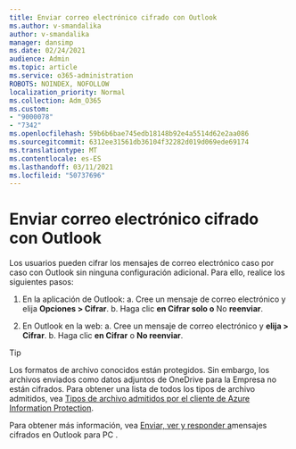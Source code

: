 ```yaml
---
title: Enviar correo electrónico cifrado con Outlook
ms.author: v-smandalika
author: v-smandalika
manager: dansimp
ms.date: 02/24/2021
audience: Admin
ms.topic: article
ms.service: o365-administration
ROBOTS: NOINDEX, NOFOLLOW
localization_priority: Normal
ms.collection: Adm_O365
ms.custom:
- "9000078"
- "7342"
ms.openlocfilehash: 59b6b6bae745edb18148b92e4a5514d62e2aa086
ms.sourcegitcommit: 6312ee31561db36104f32282d019d069ede69174
ms.translationtype: MT
ms.contentlocale: es-ES
ms.lasthandoff: 03/11/2021
ms.locfileid: "50737696"
---
```

# <a name="send-encrypted-email-using-outlook"></a>Enviar correo electrónico cifrado con Outlook

Los usuarios pueden cifrar los mensajes de correo electrónico caso por caso con Outlook sin ninguna configuración adicional. Para ello, realice los siguientes pasos:

1. En la aplicación de Outlook: a. Cree un mensaje de correo electrónico y elija **Opciones > Cifrar**. 
    b. Haga clic **en Cifrar solo o** No **reenviar**.

2. En Outlook en la web: a. Cree un mensaje de correo electrónico y **elija > Cifrar**.
    b. Haga clic **en Cifrar** o **No reenviar**.

> [!TIP]
> Los formatos de archivo conocidos están protegidos. Sin embargo, los archivos enviados como datos adjuntos de OneDrive para la Empresa no están cifrados. Para obtener una lista de todos los tipos de archivo admitidos, vea [Tipos de archivo admitidos por el cliente de Azure Information Protection](https://docs.microsoft.com/azure/information-protection/rms-client/client-admin-guide-file-types).

Para obtener más información, vea [Enviar, ver y responder a](https://support.microsoft.com/topic/send-view-and-reply-to-encrypted-messages-in-outlook-for-pc-eaa43495-9bbb-4fca-922a-df90dee51980)mensajes cifrados en Outlook para PC .




